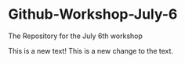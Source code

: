 # Github-Workshop-July-6
The Repository for the July 6th workshop


This is a new text!
This is a new change to the text.
